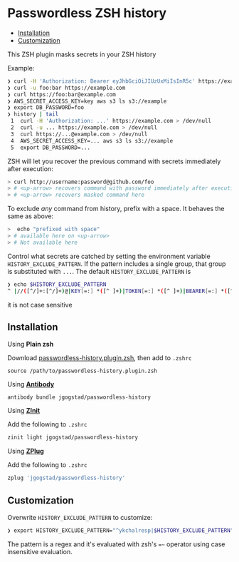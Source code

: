 # Passwordless ZSH history

<!-- START doctoc generated TOC please keep comment here to allow auto update -->
<!-- DON'T EDIT THIS SECTION, INSTEAD RE-RUN doctoc TO UPDATE -->


  - [Installation](#installation)
  - [Customization](#customization)

<!-- END doctoc generated TOC please keep comment here to allow auto update -->

This ZSH plugin masks secrets in your ZSH history

Example:

```bash
❯ curl -H 'Authorization: Bearer eyJhbGciOiJIUzUxMiIsInR5c' https://example.com
❯ curl -u foo:bar https://example.com
❯ curl https://foo:bar@example.com
❯ AWS_SECRET_ACCESS_KEY=key aws s3 ls s3://example
❯ export DB_PASSWORD=foo
❯ history | tail
 1  curl -H 'Authorization: ...' https://example.com > /dev/null
 2  curl -u ... https://example.com > /dev/null
 3  curl https://...@example.com > /dev/null
 4  AWS_SECRET_ACCESS_KEY=... aws s3 ls s3://example
 5  export DB_PASSWORD=...
```

ZSH will let you recover the previous command with secrets immediately after execution:

```bash
> curl http://username:password@github.com/foo
> # <up-arrow> recovers command with password immediately after execution
> # <up-arrow> recovers masked command here
```

To exclude _any_ command from history, prefix with a space. It behaves the same as above:
```bash
>  echo "prefixed with space"
> # available here on <up-arrow>
> # Not available here 
```

Control what secrets are catched by setting the environment variable `HISTORY_EXCLUDE_PATTERN`. If the pattern includes a single group, that group is substituted with `...`. The default `HISTORY_EXCLUDE_PATTERN` is

```bash
❯ echo $HISTORY_EXCLUDE_PATTERN
^ |//([^/]+:[^/]+)@|KEY[=:] *([^ ]+)|TOKEN[=:] *([^ ]+)|BEARER[=:] *([^ ]+)|PASSWO?R?D?[=:] *([^ ]+)|Authorization[=:] *([^'\"]+)|-us?e?r? ([^:]+:[^:]+) 
```

it is not case sensitive

## Installation

Using **Plain zsh**

Download [passwordless-history.plugin.zsh](passwordless-history.plugin.zsh), then add to `.zshrc`

```
source /path/to/passwordless-history.plugin.zsh
```

Using [**Antibody**](https://getantibody.github.io)

```
antibody bundle jgogstad/passwordless-history
```

Using [**ZInit**](https://github.com/zdharma/zinit)

Add the following to `.zshrc`

```bash
zinit light jgogstad/passwordless-history
```

Using [**ZPlug**](https://github.com/zplug/zplug)

Add the following to `.zshrc`

```bash
zplug 'jgogstad/passwordless-history'
```


## Customization

Overwrite `HISTORY_EXCLUDE_PATTERN` to customize:

```bash
❯ export HISTORY_EXCLUDE_PATTERN="^ykchalresp|$HISTORY_EXCLUDE_PATTERN"
```

The pattern is a regex and it's evaluated with zsh's `=~` operator using case insensitive evaluation.

